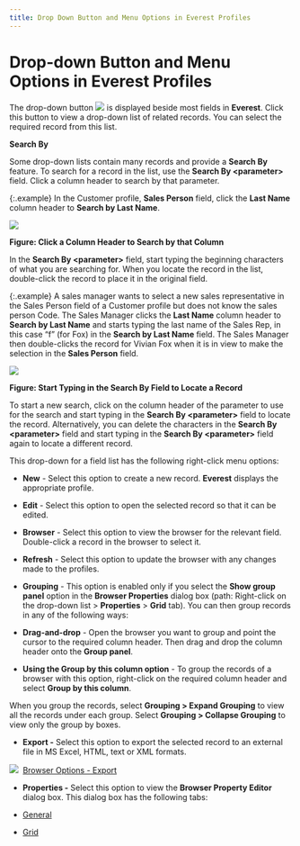 ```yaml
---
title: Drop Down Button and Menu Options in Everest Profiles
---
```


# Drop-down Button and Menu Options in Everest Profiles


The drop-down button ![]({{site.wwe_baseurl}}/img/wwe_drop_down_button.gif) is displayed beside most fields in  **Everest**. Click this button to  view a drop-down list of related records. You can select the required  record from this list.


**Search By <Parameter>**


Some drop-down lists contain many records and provide a **Search 
 By** feature. To search for a record in the list, use the **Search 
 By &lt;parameter&gt;** field. Click a column header to search by  that parameter.


{:.example}
In the Customer profile, **Sales 
 Person** field, click the **Last Name**  column header to **Search by Last Name**.


![]({{site.wwe_baseurl}}/img/search_by_param_click_column_name_circled_wwe.gif)


**Figure: Click a Column Header to Search by that  Column**


In the **Search By &lt;parameter&gt;**  field, start typing the beginning characters of what you are searching  for. When you locate the record in the list, double-click the record to  place it in the original field.


{:.example}
A sales manager wants to select a new sales  representative in the Sales Person field of a Customer profile but does  not know the sales person Code. The Sales Manager clicks the **Last 
 Name** column header to **Search by 
 Last Name** and starts typing the last name of the Sales Rep, in  this case “f” (for Fox) in the **Search 
 by Last Name** field. The Sales Manager then double-clicks the record  for Vivian Fox when it is in view to make the selection in the **Sales 
 Person** field.


![]({{site.wwe_baseurl}}/img/search_by_param_start_typing_fox_wwe.gif)


**Figure: Start Typing in the Search By <Parameter>  Field to Locate a Record**


To start a new search, click on the column header of the parameter to  use for the search and start typing in the **Search 
 By &lt;parameter&gt;** field to locate the record. Alternatively,  you can delete the characters in the **Search 
 By &lt;parameter&gt;** field and start typing in the **Search 
 By &lt;parameter&gt;** field again to locate a different record.


This drop-down for a field list has the following right-click menu options:

- **New** - Select this option to create a new record. **Everest**  displays the appropriate profile.
- **Edit** - Select this option to open the selected record so that it can  be edited.
- **Browser**  - Select this option to view the browser for the relevant field. Double-click  a record in the browser to select it.
- **Refresh**  - Select this option to update the browser with any changes made to the  profiles.
- **Grouping**  - This option is enabled only if you select the **Show 
 group panel** option in the **Browser 
 Properties** dialog box (path: Right-click on the drop-down list  > **Properties** > **Grid** tab). You can then group records in any of the following ways:
- **Drag-and-drop**  - Open the browser you want to group and point the cursor to the required  column header. Then drag and drop the column header onto the **Group 
 panel**.


- **Using 
 the Group by this column option** - To group the records of a browser  with this option, right-click on the required column header and select  **Group by this column**.



When you group the records, select **Grouping &gt; Expand Grouping** to view  all the records under each group. Select **Grouping 
 &gt; Collapse Grouping** to view only the group by boxes.

- **Export 
 -** Select this option to export the selected record to an external  file in MS Excel, HTML, text or XML formats.



![]({{site.wwe_baseurl}}/img/lens.gif)  [Browser  Options - Export]({{site.wwe_baseurl}}/everest-client/ui/browsers/options/export/browser_options_export.html)

- **Properties 
 -** Select this option to view the **Browser 
 Property Editor** dialog box. This dialog box has the following tabs:


- [General]({{site.wwe_baseurl}}/everest-client/ui/browsers/options/property-editor/browser_property_editor_general_tab.html)
- [Grid]({{site.wwe_baseurl}}/everest-client/ui/browsers/options/property-editor/browser_property_editor_grid_tab.html)

